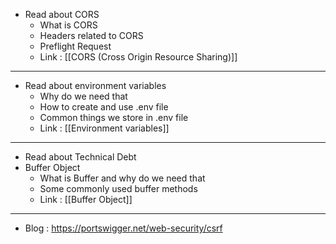 - Read about CORS
	- What is CORS
	- Headers related to CORS
	- Preflight Request
	- Link :  [[CORS (Cross Origin Resource Sharing)]]
---
- Read about environment variables
	- Why do we need that
	- How to create and use .env file
	- Common things we store in .env file
	- Link : [[Environment variables]]
---
- Read about Technical Debt
- Buffer Object
	- What is Buffer and why do we need that
	- Some commonly used buffer methods
	- Link : [[Buffer Object]]
---
- Blog : https://portswigger.net/web-security/csrf
